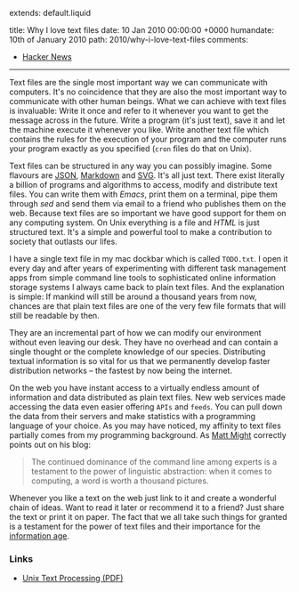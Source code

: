 extends: default.liquid

title:      Why I love text files
date:       10 Jan 2010 00:00:00 +0000
humandate:  10th of January 2010
path:       2010/why-i-love-text-files
comments:
  - <a href="https://news.ycombinator.com/item?id=1801401">Hacker News</a>
---

Text files are the single most important way we can communicate with computers. It's no coincidence that they are also the most important way to communicate with other human beings. What we can achieve with text files is invaluable: Write it once and refer to it whenever you want to get the message across in the future. Write a program (it's just text), save it and let the machine execute it whenever you like. Write another text file which contains the rules for the execution of your program and the computer runs your program exactly as you specified (`cron` files do that on Unix).

Text files can be structured in any way you can possibly imagine. Some flavours are [JSON][3], [Markdown][4] and [SVG][5]. It's all just text. There exist literally a billion of programs and algorithms to access, modify and distribute text files. You can write them with *Emacs*, print them on a terminal, pipe them through *sed* and send them via email to a friend who publishes them on the web. Because text files are so important we have good support for them on any computing system. On Unix everything is a file and *HTML* is just structured text. It's a simple and powerful tool to make a contribution to society that outlasts our lifes. 

I have a single text file in my mac dockbar which is called `TODO.txt`. I open it every day and after years of experimenting with different task management apps from simple command line tools to sophisticated online information storage systems I always came back to plain text files. And the explanation is simple: If mankind will still be around a thousand years from now, chances are that plain text files are one of the very few file formats that will still be readable by then.

They are an incremental part of how we can modify our environment without even leaving our desk. They have no overhead and can contain a single thought or the complete knowledge of our species. Distributing textual information is so vital for us that we permanently develop faster distribution networks &ndash; the fastest by now being the internet.

On the web you have instant access to a virtually endless amount of information and data distributed as plain text files. New web services made accessing the data even easier offering `APIs` and `feeds`. You can pull down the data from their servers and make statistics with a programming language of your choice. As you may have noticed, my affinity to text files partially comes from my programming background. As [Matt Might][1] correctly points out on his blog: 

> The continued dominance of the command line among experts is a testament to the power of linguistic abstraction: when it comes to computing, a word is worth a thousand pictures.

Whenever you like a text on the web just link to it and create a wonderful chain of ideas. Want to read it later or recommend it to a friend? Just share the text or print it on paper. The fact that we all take such things for granted is a testament for the power of text files and their importance for the [information age][2].


### Links

* [Unix Text Processing (PDF)][6]

[1]: http://matt.might.net/articles/console-hacks-exploiting-frequency/
[2]: http://en.wikipedia.org/wiki/Information_Age
[3]: http://www.json.org/
[4]: http://daringfireball.net/projects/markdown/
[5]: http://www.w3.org/Graphics/SVG/
[6]: http://oreilly.com/openbook/utp/
